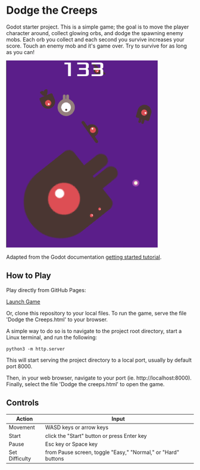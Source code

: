 # Dodge the Creeps

 Godot starter project. This is a simple game; the goal is to move the player character around, collect glowing orbs, and dodge the spawning enemy mobs. Each orb you collect and each second you survive increases your score. Touch an enemy mob and it's game over. Try to survive for as long as you can!  
 
 ![screenshot from game](screenshot.png)

 Adapted from the Godot documentation [getting started tutorial](https://docs.godotengine.org/en/stable/getting_started/first_2d_game/index.html).  


 How to Play  
 ---------------
 
Play directly from GitHub Pages:  

[Launch Game](https://stomobe.github.io/Dodge-the-Creeps/Dodge%20the%20Creeps.html)  


 Or, clone this repository to your local files. To run the game, serve the file 'Dodge the Creeps.html' to your browser.  

 A simple way to do so is to navigate to the project root directory, start a Linux terminal, and run the following:  
 ```
 python3 -m http.server
```
 This will start serving the project directory to a local port, usually by default port 8000.  
 
 Then, in your web browser, navigate to your port (ie. http://localhost:8000). Finally, select the file 'Dodge the creeps.html' to open the game.  


 Controls  
 ---------------
 
 | Action | Input |
| --- | --- |
| Movement | WASD keys or arrow keys |
| Start | click the "Start" button or press Enter key |
| Pause | Esc key or Space key |
| Set Difficulty | from Pause screen, toggle "Easy," "Normal," or "Hard" buttons |

